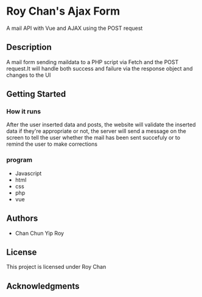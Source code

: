 # Roy Chan's Ajax Form

A mail API with Vue and AJAX using the POST request

## Description

A mail form sending maildata to a PHP script via Fetch and the POST request.It will handle both success and failure via the response object and changes to the UI 
## Getting Started


### How it runs
After the user inserted data and posts, the website will validate the inserted data if they're appropriate or not, the server will send a message on the screen to tell the user whether the mail has been sent succefuly or to remind the user to make corrections 



### program

* Javascript
* html
* css
* php
* vue



## Authors

* Chan Chun Yip Roy

## License

This project is licensed under Roy Chan
## Acknowledgments


